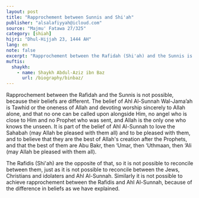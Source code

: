 ```yaml
---
layout: post
title: "Rapprochement between Sunnis and Shi'ah"
publisher: "alsalafiyyah@icloud.com"
source: "Majmu' Fatawa 27/325"
category: [shiah]
hijri: "Dhul-Hijjah 23, 1444 AH"
lang: en
note: false
excerpt: "Rapprochement between the Rafidah (Shi'ah) and the Sunnis is not possible, because their beliefs are different."
muftis:
  shaykh: 
    - name: Shaykh Abdul-Aziz ibn Baz
      url: /biography/binbaz/
--- 
```


Rapprochement between the Rafidah and the Sunnis is not possible, because their beliefs are different. The belief of Ahl Al-Sunnah Wal-Jama’ah is Tawhid or the oneness of Allah and devoting worship sincerely to Allah alone, and that no one can be called upon alongside Him, no angel who is close to Him and no Prophet who was sent, and Allah is the only one who knows the unseen. It is part of the belief of Ahl Al-Sunnah to love the Sahabah (may Allah be pleased with them all) and to be pleased with them, and to believe that they are the best of Allah's creation after the Prophets, and that the best of them are Abu Bakr, then ‘Umar, then ‘Uthmaan, then ‘Ali (may Allah be pleased with them all). 

The Rafidis (Shi'ah) are the opposite of that, so it is not possible to reconcile between them, just as it is not possible to reconcile between the Jews, Christians and idolaters and Ahl Al-Sunnah. Similarly it is not possible to achieve rapprochement between the Rafidis and Ahl Al-Sunnah, because of the difference in beliefs as we have explained.
